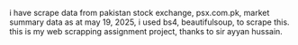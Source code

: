i have scrape data from pakistan stock exchange, psx.com.pk, market summary data as at may 19, 2025,
i used bs4, beautifulsoup, to scrape this.
this is my web scrapping assignment project, thanks to sir ayyan hussain.
